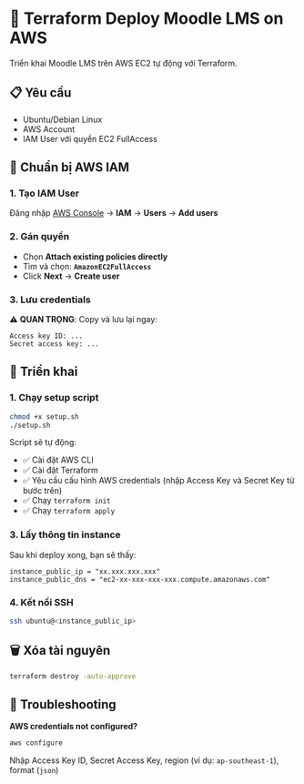 # 🚀 Terraform Deploy Moodle LMS on AWS

Triển khai Moodle LMS trên AWS EC2 tự động với Terraform.

## 📋 Yêu cầu

- Ubuntu/Debian Linux
- AWS Account
- IAM User với quyền EC2 FullAccess

## 🔑 Chuẩn bị AWS IAM

### 1. Tạo IAM User

Đăng nhập [AWS Console](https://console.aws.amazon.com/) → **IAM** → **Users** → **Add users**

### 2. Gán quyền

- Chọn **Attach existing policies directly**
- Tìm và chọn: **`AmazonEC2FullAccess`**
- Click **Next** → **Create user**

### 3. Lưu credentials

⚠️ **QUAN TRỌNG**: Copy và lưu lại ngay:

```
Access key ID: ...
Secret access key: ...
```


## 🚀 Triển khai

### 1. Chạy setup script

```bash
chmod +x setup.sh
./setup.sh
```

Script sẽ tự động:
- ✅ Cài đặt AWS CLI
- ✅ Cài đặt Terraform
- ✅ Yêu cầu cấu hình AWS credentials (nhập Access Key và Secret Key từ bước trên)
- ✅ Chạy `terraform init`
- ✅ Chạy `terraform apply`

### 3. Lấy thông tin instance

Sau khi deploy xong, bạn sẽ thấy:

```
instance_public_ip = "xx.xxx.xxx.xxx"
instance_public_dns = "ec2-xx-xxx-xxx-xxx.compute.amazonaws.com"
```

### 4. Kết nối SSH

```bash
ssh ubuntu@<instance_public_ip>
```

## 🗑️ Xóa tài nguyên

```bash
terraform destroy -auto-approve
```

## 🐛 Troubleshooting

**AWS credentials not configured?**
```bash
aws configure
```
Nhập Access Key ID, Secret Access Key, region (ví dụ: `ap-southeast-1`), format (`json`)
